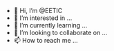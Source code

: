 - 👋 Hi, I’m @EETIC
- 👀 I’m interested in ...
- 🌱 I’m currently learning ...
- 💞️ I’m looking to collaborate on ...
- 📫 How to reach me ...

<!---
EETIC/EETIC is a ✨ special ✨ repository because its `README.md` (this file) appears on your GitHub profile.
You can click the Preview link to take a look at your changes.
--->
